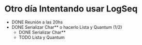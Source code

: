 # Otro día Intentando usar LogSeq
- DONE Reunión a las 20hs
- DONE Serializar Char** o hacerlo Lista y Quantum (1/2)
	- DONE Serializar Char**
	- TODO Lista y Quantum